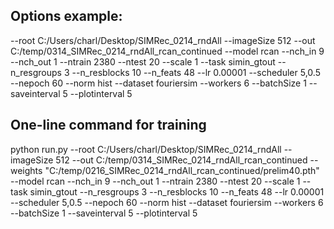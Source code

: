 ## Options example: 

--root C:/Users/charl/Desktop/SIMRec_0214_rndAll
--imageSize 512
--out C:/temp/0314_SIMRec_0214_rndAll_rcan_continued
--model rcan
--nch_in 9
--nch_out 1
--ntrain 2380
--ntest 20
--scale 1
--task simin_gtout
--n_resgroups 3
--n_resblocks 10
--n_feats 48
--lr 0.00001
--scheduler 5,0.5
--nepoch 60
--norm hist
--dataset fouriersim
--workers 6
--batchSize 1
--saveinterval 5
--plotinterval 5


## One-line command for training

python run.py --root C:/Users/charl/Desktop/SIMRec_0214_rndAll --imageSize 512 --out C:/temp/0314_SIMRec_0214_rndAll_rcan_continued --weights "C:/temp/0216_SIMRec_0214_rndAll_rcan_continued/prelim40.pth" --model rcan --nch_in 9 --nch_out 1 --ntrain 2380 --ntest 20 --scale 1 --task simin_gtout --n_resgroups 3 --n_resblocks 10 --n_feats 48 --lr 0.00001 --scheduler 5,0.5 --nepoch 60 --norm hist --dataset fouriersim --workers 6 --batchSize 1 --saveinterval 5 --plotinterval 5